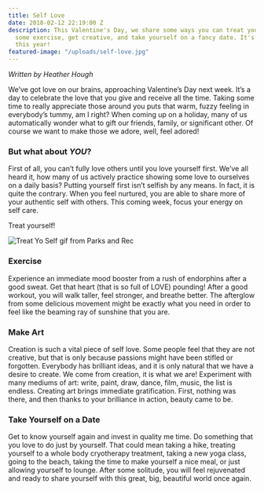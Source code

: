 ```yaml
---
title: Self Love
date: 2018-02-12 22:19:00 Z
description: This Valentine's Day, we share some ways you can treat yourself. Get
  some exercise, get creative, and take yourself on a fancy date. It's all about you
  this year!
featured-image: "/uploads/self-love.jpg"
---
```


_Written by Heather Hough_

We’ve got love on our brains, approaching Valentine’s Day next week. It’s a day to celebrate the love that you give and receive all the time. Taking some time to really appreciate those around you puts that warm, fuzzy feeling in everybody’s tummy, am I right? When coming up on a holiday, many of us automatically wonder what to gift our friends, family, or significant other. Of course we want to make those we adore, well, feel adored! 

### But what about _YOU_?

First of all, you can’t fully love others until you love yourself first. We’ve all heard it, how many of us actively practice showing some love to ourselves on a daily basis? Putting yourself first isn’t selfish by any means. In fact, it is quite the contrary. When you feel nurtured, you are able to share more of your authentic self with others. This coming week, focus your energy on self care. 

Treat yourself!

![Treat Yo Self gif from Parks and Rec](https://gph.is/2dbmda9 "Treat Yo Self")

### Exercise

Experience an immediate mood booster from a rush of endorphins after a good sweat. Get that heart (that is so full of LOVE) pounding! After a good workout, you will walk taller, feel stronger, and breathe better. The afterglow from some delicious movement might be exactly what you need in order to feel like the beaming ray of sunshine that you are.

### Make Art

Creation is such a vital piece of self love. Some people feel that they are not creative, but that is only because passions might have been stifled or forgotten. Everybody has brilliant ideas, and it is only natural that we have a desire to create. We come from creation, it is what we are! Experiment with many mediums of art: write, paint, draw, dance, film, music, the list is endless. Creating art brings immediate gratification. First, nothing was there, and then thanks to your brilliance in action, beauty came to be.

### Take Yourself on a Date

Get to know yourself again and invest in quality me time. Do something that you love to do just by yourself. That could mean taking a hike, treating yourself to a whole body cryotherapy treatment, taking a new yoga class, going to the beach, taking the time to make yourself a nice meal, or just allowing yourself to lounge. After some solitude, you will feel rejuvenated and ready to share yourself with this great, big, beautiful world once again.